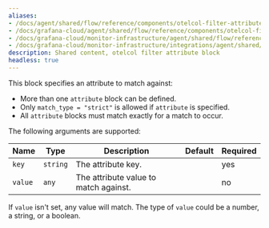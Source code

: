 ```yaml
---
aliases:
- /docs/agent/shared/flow/reference/components/otelcol-filter-attribute-block/
- /docs/grafana-cloud/agent/shared/flow/reference/components/otelcol-filter-attribute-block/
- /docs/grafana-cloud/monitor-infrastructure/agent/shared/flow/reference/components/otelcol-filter-attribute-block/
- /docs/grafana-cloud/monitor-infrastructure/integrations/agent/shared/flow/reference/components/otelcol-filter-attribute-block/
description: Shared content, otelcol filter attribute block
headless: true
---
```


This block specifies an attribute to match against:

* More than one `attribute` block can be defined.
* Only `match_type = "strict"` is allowed if `attribute` is specified.
* All `attribute` blocks must match exactly for a match to occur.

The following arguments are supported:

Name    | Type     | Description                           | Default | Required
--------|----------|---------------------------------------|---------|---------
`key`   | `string` | The attribute key.                    |         | yes
`value` | `any`    | The attribute value to match against. |         | no

If `value` isn't set, any value will match.
The type of `value` could be a number, a string, or a boolean.
